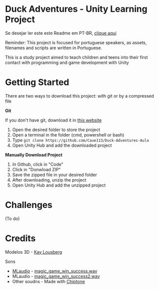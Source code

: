 # Duck Adventures - Unity Learning Project

Se desejar ler este este Readme em PT-BR, [clique aqui](./readme_ptbr.md)

Reminder: This project is focused for portuguese speakers, as assets, filenames and scripts are written in Portuguese.

This is a study project aimed to teach children and teens into their first contact with programming and game development with Unity

# Getting Started

There are two ways to download this project: with git or by a compressed file

**Git**

If you don't have git, download it in [this website](https://git-scm.com/)

1. Open the desired folder to store the project
2. Open a terminal in the folder (cmd, powershell or bash)
3. Type ``git clone https://github.com/Caue113/Duck-Adventures-Aula``
4. Open Unity Hub and add the downloaded project

**Manually Download Project**
1. In Github, click in "Code"
2. Click in "Donwload ZIP"
3. Save the zipped file in your desired folder
4. After downloading, unzip the project
5. Open Unity Hub and add the unzipped project

# Challenges

(To do)

# Credits

Modelos 3D - [Kay Lousberg](https://kaylousberg.itch.io/)

Sons 

- [MLaudio](https://freesound.org/people/MLaudio/) - [magic_game_win_success.wav](https://freesound.org/people/MLaudio/sounds/615099/)
- MLaudio - [magic_game_win_success2.wav](https://freesound.org/people/MLaudio/sounds/615100/)
- Other soudns - Made with [Chiptone](https://sfbgames.itch.io/chiptone)